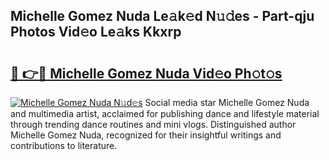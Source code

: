 ## Michelle Gomez Nuda Le𝚊k𝚎d N𝚞𝚍es - Part-qju Photos Vid𝚎o Le𝚊ks Kkxrp

# <h2><a href="http://fbd67c.evod.top/?m=Michelle+Gomez+Nuda">🔗 👉🔴 Michelle Gomez Nuda Vid𝚎o Ph𝚘t𝚘s</a></h2>

[![Michelle Gomez Nuda N𝚞d𝚎s](https://i.imgur.com/8V9OHl7.gif)](http://fbd67c.evod.top/?m=Michelle+Gomez+Nuda)
Social media star Michelle Gomez Nuda and multimedia artist, acclaimed for publishing dance and lifestyle material through trending dance routines and mini vlogs. Distinguished author Michelle Gomez Nuda, recognized for their insightful writings and contributions to literature. 
